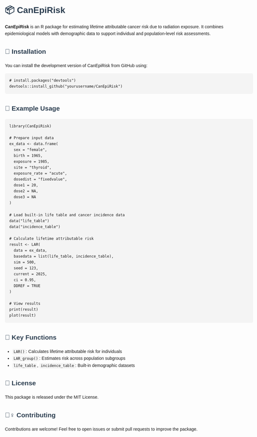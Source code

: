 <!DOCTYPE html>
<html lang="en">
<head>
  <meta charset="UTF-8">
  <title>CanEpiRisk R Package</title>
  <style>
    body {
      font-family: Arial, sans-serif;
      line-height: 1.6;
      max-width: 800px;
      margin: auto;
      padding: 2em;
    }
    code {
      background-color: #f4f4f4;
      padding: 2px 4px;
      border-radius: 4px;
      font-family: Consolas, monospace;
    }
    pre {
      background-color: #f4f4f4;
      padding: 1em;
      border-radius: 5px;
      overflow-x: auto;
    }
    h1, h2, h3 {
      color: #2c3e50;
    }
  </style>
</head>
<body>

<h1>📦 CanEpiRisk</h1>

<p><strong>CanEpiRisk</strong> is an R package for estimating lifetime attributable cancer risk due to radiation exposure. It combines epidemiological models with demographic data to support individual and population-level risk assessments.</p>

<h2>🚀 Installation</h2>

<p>You can install the development version of CanEpiRisk from GitHub using:</p>

<pre><code># install.packages("devtools")
devtools::install_github("yourusername/CanEpiRisk")
</code></pre>

<h2>📘 Example Usage</h2>

<pre><code>library(CanEpiRisk)

# Prepare input data
ex_data &lt;- data.frame(
  sex = "female",
  birth = 1965,
  exposure = 1985,
  site = "thyroid",
  exposure_rate = "acute",
  dosedist = "fixedvalue",
  dose1 = 20,
  dose2 = NA,
  dose3 = NA
)

# Load built-in life table and cancer incidence data
data("life_table")
data("incidence_table")

# Calculate lifetime attributable risk
result &lt;- LAR(
  data = ex_data,
  basedata = list(life_table, incidence_table),
  sim = 500,
  seed = 123,
  current = 2025,
  ci = 0.95,
  DDREF = TRUE
)

# View results
print(result)
plot(result)
</code></pre>

<h2>🔧 Key Functions</h2>
<ul>
  <li><code>LAR()</code>: Calculates lifetime attributable risk for individuals</li>
  <li><code>LAR_group()</code>: Estimates risk across population subgroups</li>
  <li><code>life_table</code>, <code>incidence_table</code>: Built-in demographic datasets</li>
</ul>

<h2>📄 License</h2>
<p>This package is released under the MIT License.</p>

<h2>🙋‍♀️ Contributing</h2>
<p>Contributions are welcome! Feel free to open issues or submit pull requests to improve the package.</p>

</body>
</html>

